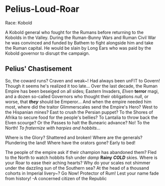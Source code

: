 # Pelius-Loud-Roar

Race: Kobold

A Kobold general who fought for the Rumans before returning to the Kobolds in the Valley. During the Ruman-Bunny Wars and Ruman Civil War he was convinced and funded by Bathem to fight alongside him
and take the Ruman capital. He would be slain by Long Ears who was paid by the Kobold governor to disrupt the campaign.

## Pelius' Chastisement
So, the coward runs? Craven and weak~! Had always been unFIT to Govern! Though it seems he's realized it too late...
Over the last decade, the Ruman Empire has been beseiged on all sides; Eastern Invaders, *Elven* **terror** magi, and a dozen so-called Governors who thought their obligations *null*, or worse, that ***they*** should be Emperor...
And when the empire needed him most, where did the traitor Glimmerscales send the Empire's Hero? West to the Hispanian mines? East to crush the Persian puppet? To the Shores of Afrika to secure food for the people's bellies? To Lantalia to throw back the Elven scourge? Or the Passes to halt the Bunearic advance?
No! To the North! *To fraternize with harpies and hobbits...*

Where is the Glory? 
    Shattered and broken! 
Where are the generals? 
    Plundering the land! 
Where have the orators gone? 
    Early to bed!

The people of the empire ask if their champion has abandoned them? Fled to the North to watch hobbits fish under *damp* **Rainy** ***COLD*** skies.
Where is your Roar to ease their aching hearts? Why do your scales not shimmer under the dazzling sun of the Southern sea? At the head of a thousand cohorts in Imperial livery~?
Go Now! Protector of Rum! Lest your name fade from history!
-A concerned citizen of the Republic